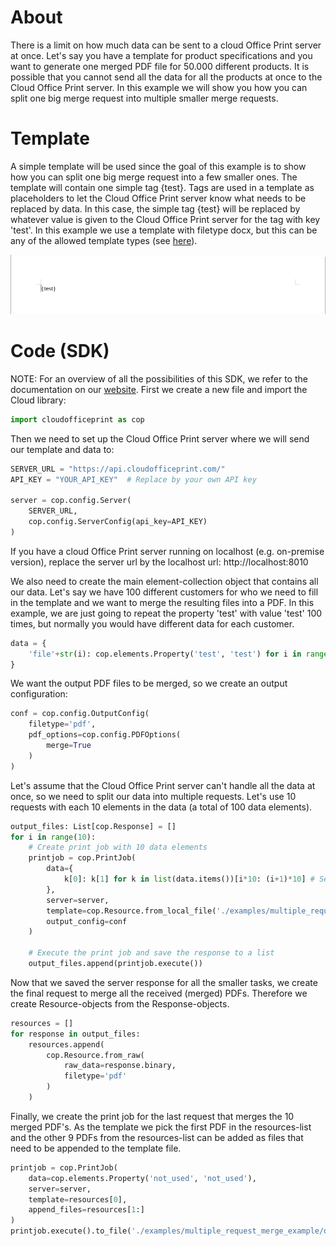 # About
There is a limit on how much data can be sent to a cloud Office Print server at once. Let's say you have a template for product specifications and you want to generate one merged PDF file for 50.000 different products. It is possible that you cannot send all the data for all the products at once to the Cloud Office Print server. In this example we will show you how you can split one big merge request into multiple smaller merge requests.

# Template
A simple template will be used since the goal of this example is to show how you can split one big merge request into a few smaller ones. The template will contain one simple tag {test}. Tags are used in a template as placeholders to let the Cloud Office Print server know what needs to be replaced by data. In this case, the simple tag {test} will be replaced by whatever value is given to the Cloud Office Print server for the tag with key 'test'. In this example we use a template with filetype docx, but this can be any of the allowed template types (see [here](https://www.cloudofficeprint.com/docs/#tag-overview)).

<img src="./template.png" width="600" />
<!-- TODO: change this link to Github link -->

# Code (SDK)
NOTE: For an overview of all the possibilities of this SDK, we refer to the documentation on our [website](https://cloudofficeprint.com/docs).
First we create a new file and import the Cloud library:
```python
import cloudofficeprint as cop
```

Then we need to set up the Cloud Office Print server where we will send our template and data to:
```python
SERVER_URL = "https://api.cloudofficeprint.com/"
API_KEY = "YOUR_API_KEY"  # Replace by your own API key

server = cop.config.Server(
    SERVER_URL,
    cop.config.ServerConfig(api_key=API_KEY)
)
```
If you have a cloud Office Print server running on localhost (e.g. on-premise version), replace the server url by the localhost url: http://localhost:8010

We also need to create the main element-collection object that contains all our data. Let's say we have 100 different customers for who we need to fill in the template and we want to merge the resulting files into a PDF. In this example, we are just going to repeat the property 'test' with value 'test' 100 times, but normally you would have different data for each customer.
```python
data = {
    'file'+str(i): cop.elements.Property('test', 'test') for i in range(100)
}
```


We want the output PDF files to be merged, so we create an output configuration:
```python
conf = cop.config.OutputConfig(
    filetype='pdf',
    pdf_options=cop.config.PDFOptions(
        merge=True
    )
)
```


Let's assume that the Cloud Office Print server can't handle all the data at once, so we need to split our data into multiple requests. Let's use 10 requests with each 10 elements in the data (a total of 100 data elements).
```python
output_files: List[cop.Response] = []
for i in range(10):
    # Create print job with 10 data elements
    printjob = cop.PrintJob(
        data={
            k[0]: k[1] for k in list(data.items())[i*10: (i+1)*10] # Select 10 data elements from the data
        },
        server=server,
        template=cop.Resource.from_local_file('./examples/multiple_request_merge_example/template.docx'),
        output_config=conf
    )

    # Execute the print job and save the response to a list
    output_files.append(printjob.execute())
```


Now that we saved the server response for all the smaller tasks, we create the final request to merge all the received (merged) PDFs. Therefore we create Resource-objects from the Response-objects.
```python
resources = []
for response in output_files:
    resources.append(
        cop.Resource.from_raw(
            raw_data=response.binary,
            filetype='pdf'
        )
    )
```

Finally, we create the print job for the last request that merges the 10 merged PDF's. As the template we pick the first PDF in the resources-list and the other 9 PDFs from the resources-list can be added as files that need to be appended to the template file.
```python
printjob = cop.PrintJob(
    data=cop.elements.Property('not_used', 'not_used'),
    server=server,
    template=resources[0],
    append_files=resources[1:]
)
printjob.execute().to_file('./examples/multiple_request_merge_example/output')
```
